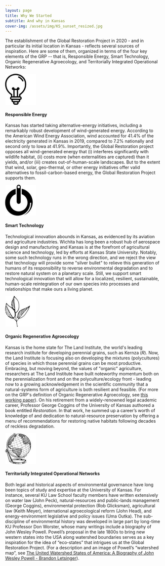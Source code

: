 ```yaml
---
layout: page
title: Why We Started
subtitle: And why in Kansas
cover-img: /assets/img/KS_sunset_resized.jpg
---
```



The establishment of the Global Restoration Project in 2020 - and in particular its initial location in Kansas - reflects several sources of inspiration.  Here are some of them, organized in terms of the four key elements of the GRP -- that is, Responsible Energy, Smart Technology, Organic Regenerative Agroecology, and Territorially Integrated Operational Networks: 

![RE](/assets/img/icons/RE_bulb.jpg) 
#### Responsible Energy 
Kansas has started taking alternative-energy initiatives, including a remarkably robust development of wind-generated energy.  According to the American Wind Energy Association, wind accounted for 41.4% of the electricity generated in Kansas in 2019, compared to 7.2% nationally and second only to Iowa at 41.9%.  Importantly, the Global Restoration project opposes all wind-generated energy that (i) interferes significantly with wildlife habitat, (ii) costs more (when externalities are captured) than it yields, and/or (iii) creates out-of-human-scale landscapes.  But to the extent that wind, solar, geo-thermal, or other energy initiatives offer valid alternatives to fossil-carbon-based energy, the Global Restoration Project supports them.  

![ST](/assets/img/icons/ST_power_button.jpg) 
#### Smart Technology
Technological innovation abounds in Kansas, as evidenced by its aviation and agriculture industries.  Wichita has long been a robust hub of aerospace design and manufacturing and Kansas is at the forefront of agricultural science and technology, led by efforts at Kansas State University.  Notably, some such technology runs in the wrong direction, and we reject the view that technology will provide some "silver bullet" to relieve this generation of humans of its responsibility  to reverse environmental degradation and to restore natural system on a planetary scale.  Still, we support smart technological innovation that will allow for a localized, resilient, sustainable, human-scale reintegration of our own species into processes and relationships that make ours a living planet. 

![ORA](/assets/img/icons/ORA_leaves.jpg) 
#### Organic Regenerative Agroecology
Kansas is the home state for The Land Institute, the world's leading research institute for developing perennial grains, such as Kernza (*R*).  Now, the Land Institute is focusing also on developing the mixtures (polycultures) of species in which those perennial grains can be most productive.  Embracing, but moving beyond, the values of "organic" agriculture, researchers at The Land Institute have built noteworthy momentum both on the perennialization front and on the polyculture/ecology front - leading now to a growing acknowledgement in the scientific community that a natural-systems form of agriculture is both resilient and feasible. (For more on the GRP's definition of Organic Regenerative Agroecology, see [this working paper](https://globalrestorationproject.github.io/2021-01-10-organic-restorative-agroecology/)). 
On his retirement from a widely-renowned legal academic career, Professor George Coggins of the University of Kansas authored a book entitled *Restoration*. In that work, he summed up a career’s worth of knowledge of and dedication to natural-resource preservation by offering a menu of recommendations for restoring native habitats following decades of reckless degradation.

![TION](/assets/img/icons/TION_globe.jpg) 
#### Territorially Integrated Operational Networks
Both legal and historical aspects of environmental governance have long been topics of study and expertise at the University of Kansas.  For instance, several KU Law School faculty members have written extensively on water law (John Peck), natural-resources and public-lands management (George Coggins), environmental protection (Rob Glicksman), agricultural law (Keith Meyer), international agroecological reform (John Head), and energy-environment legislative and policy issues (Uma Outka).  The sub-discipline of environmental history was developed in large part by long-time KU Professor Don Worster, whose many writings include a biography of John Wesley Powell.  Powell’s proposal in the late 1800s to bring new western states into the USA along watershed boundaries serves as a key inspiration for the idea of “eco-states” that intrigues us at the Global Restoration Project.  (For a description and an image of Powell’s “watershed map”,  see [The United Watershed States of America: A Biography of John Wesley Powell - Brandon Letsinger](https://thebioregionalist.com/biography/the-united-watershed-states-of-america-a-biography-of-john-wesley-powell/)). 


